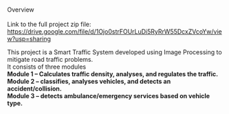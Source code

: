 <br> Overview <br>
<br>Link to the full project zip file: https://drive.google.com/file/d/1Ojo0strFOUrLuDi5RyRrW55DcxZVcoYw/view?usp=sharing
<br>

This project is a Smart Traffic System developed using Image Processing to mitigate road traffic problems. <br>
It consists of three modules <br>
<b> Module 1 – Calculates traffic density, analyses, and regulates the traffic. <br><b> Module 2 – classifies, analyses vehicles, and detects an accident/collision.
<br><b>Module 3 – detects ambulance/emergency services based on vehicle type.
